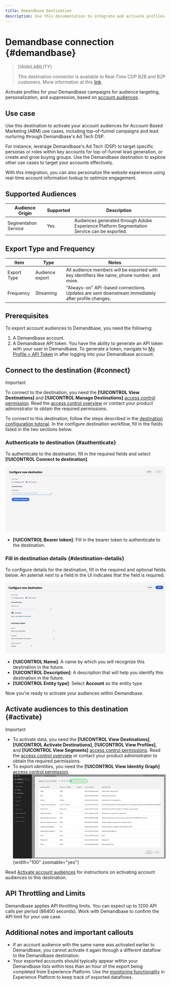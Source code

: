 ```yaml
---
title: Demandbase Destination
description: Use this documentation to integrate and activate profiles for Demandbase campaigns. This destination enables targeting, personalization, and suppression based on account audiences using Adobe Experience Platform.
---
```


# Demandbase connection {#demandbase}

>[!AVAILABILITY]
>
>This destination connector is available to Real-Time CDP B2B and B2P customers. More information at this [link](https://experienceleague.adobe.com/en/docs/experience-platform/rtcdp/intro/rtcdp-intro/overview#rtcdp-editions).

Activate profiles for your Demandbase campaigns for audience targeting, personalization, and suppression, based on [account audiences](/help/segmentation/ui/account-audiences.md) .

## Use case

Use this destination to activate your account audiences for Account-Based Marketing (ABM) use cases, including top-of-funnel campaigns and lead nurturing through Demandbase's Ad Tech DSP.

For instance, leverage Demandbase's Ad Tech (DSP) to target specific personas or roles within key accounts for top-of-funnel lead generation, or create and grow buying groups. Use the Demandbase destination to explore other use cases to target your accounts effectively.

With this integration, you can also personalize the website experience using real-time account information lookup to optimize engagement.

## Supported Audiences

| Audience Origin          | Supported | Description                                            |
|--------------------------|-----------|--------------------------------------------------------|
| Segmentation Service      | Yes       | Audiences generated through Adobe Experience Platform Segmentation Service can be exported. |

## Export Type and Frequency

| Item         | Type      | Notes                                                                                              |
|--------------|-----------|----------------------------------------------------------------------------------------------------|
| Export Type  | Audience export | All audience members will be exported with key identifiers like name, phone number, and more. |
| Frequency    | Streaming  | "Always-on" API-based connections. Updates are sent downstream immediately after profile changes. |

## Prerequisites

To export account audiences to Demandbase, you need the following:

1. A Demandbase account.
2. A Demandbase API token. You have the ability to generate an API token with your user in Demandbase. To generate a token, navigate to [My Profile > API Token](https://web.demandbase.com/o/ad/at) in after logging into your Demandbase account.

## Connect to the destination {#connect}

>[!IMPORTANT]
> 
>To connect to the destination, you need the **[!UICONTROL View Destinations]** and **[!UICONTROL Manage Destinations]** [access control permission](/help/access-control/home.md#permissions). Read the [access control overview](/help/access-control/ui/overview.md) or contact your product administrator to obtain the required permissions.

To connect to this destination, follow the steps described in the [destination configuration tutorial](../../ui/connect-destination.md). In the configure destination workflow, fill in the fields listed in the two sections below.

### Authenticate to destination {#authenticate}

To authenticate to the destination, fill in the required fields and select **[!UICONTROL Connect to destination]**.

![Add bearer token](/help/destinations/assets/catalog/social/demandbase/add-bearer-token.png)

* **[!UICONTROL Bearer token]**: Fill in the bearer token to authenticate to the destination.

### Fill in destination details {#destination-details}

To configure details for the destination, fill in the required and optional fields below. An asterisk next to a field in the UI indicates that the field is required.

![Add information about the destination connection](/help/destinations/assets/catalog/social/demandbase/name-and-description.png)

*  **[!UICONTROL Name]**: A name by which you will recognize this destination in the future.
*  **[!UICONTROL Description]**: A description that will help you identify this destination in the future.
*  **[!UICONTROL Entity type]**: Select **Account** as the entity type.

Now you're ready to activate your audiences within Demandbase.

## Activate audiences to this destination {#activate}

>[!IMPORTANT]
> 
>* To activate data, you need the **[!UICONTROL View Destinations]**, **[!UICONTROL Activate Destinations]**, **[!UICONTROL View Profiles]**, and **[!UICONTROL View Segments]** [access control permissions](/help/access-control/home.md#permissions). Read the [access control overview](/help/access-control/ui/overview.md) or contact your product administrator to obtain the required permissions.
>* To export *identities*, you need the **[!UICONTROL View Identity Graph]** [access control permission](/help/access-control/home.md#permissions). <br> ![Select identity namespace highlighted in the workflow to activate audiences to destinations.](/help/destinations/assets/overview/export-identities-to-destination.png "Select identity namespace highlighted in the workflow to activate audiences to destinations."){width="100" zoomable="yes"}

Read [Activate account audiences](/help/destinations/ui/activate-account-audiences.md) for instructions on activating account audiences to this destination.

## API Throttling and Limits

Demandbase applies API throttling limits. You can expect up to 1200 API calls per period (86400 seconds). Work with Demandbase to confirm the API limit for your use case.

## Additional notes and important callouts

* If an account audience with the same name was activated earlier to Demandbase, you cannot activate it again through a different dataflow to the Demandbase destination.
* Your exported accounts should typically appear within your Demandbase lists within less than an hour of the export being completed from Experience Platform. Use the [monitoring functionality](/help/dataflows/ui/monitor-destinations.md) in Experience Platform to keep track of exported dataflows.
